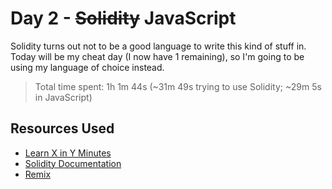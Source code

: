 # Day 2 - ~~Solidity~~ JavaScript
Solidity turns out not to be a good language to write this kind of stuff in. Today will be my cheat day (I now have 1 remaining), so I'm going to be using my language of choice instead.

> Total time spent: 1h 1m 44s (~31m 49s trying to use Solidity; ~29m 5s in JavaScript)

## Resources Used
* [Learn X in Y Minutes](https://learnxinyminutes.com/docs/solidity/)
* [Solidity Documentation](https://solidity.readthedocs.io/en/develop/index.html)
* [Remix](https://remix.ethereum.org/)
